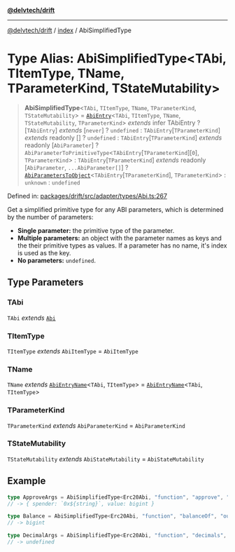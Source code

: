 [**@delvtech/drift**](../../README.md)

***

[@delvtech/drift](../../README.md) / [index](../README.md) / AbiSimplifiedType

# Type Alias: AbiSimplifiedType\<TAbi, TItemType, TName, TParameterKind, TStateMutability\>

> **AbiSimplifiedType**\<`TAbi`, `TItemType`, `TName`, `TParameterKind`, `TStateMutability`\> = [`AbiEntry`](AbiEntry.md)\<`TAbi`, `TItemType`, `TName`, `TStateMutability`, `TParameterKind`\> *extends* infer TAbiEntry ? \[`TAbiEntry`\] *extends* \[`never`\] ? `undefined` : `TAbiEntry`\[`TParameterKind`\] *extends* readonly \[\] ? `undefined` : `TAbiEntry`\[`TParameterKind`\] *extends* readonly \[`AbiParameter`\] ? `AbiParameterToPrimitiveType`\<`TAbiEntry`\[`TParameterKind`\]\[`0`\], `TParameterKind`\> : `TAbiEntry`\[`TParameterKind`\] *extends* readonly \[`AbiParameter`, `...AbiParameter[]`\] ? [`AbiParametersToObject`](AbiParametersToObject.md)\<`TAbiEntry`\[`TParameterKind`\], `TParameterKind`\> : `unknown` : `undefined`

Defined in: [packages/drift/src/adapter/types/Abi.ts:267](https://github.com/delvtech/drift/blob/95370f81f9813e8d583ed884b0b07657be0d8f2c/packages/drift/src/adapter/types/Abi.ts#L267)

Get a simplified primitive type for any ABI parameters, which is determined
by the number of parameters:
- __Single parameter:__ the primitive type of the parameter.
- __Multiple parameters:__ an object with the parameter names as keys and the
  their primitive types as values. If a parameter has no name, it's index is
  used as the key.
- __No parameters:__ `undefined`.

## Type Parameters

### TAbi

`TAbi` *extends* [`Abi`](Abi.md)

### TItemType

`TItemType` *extends* `AbiItemType` = `AbiItemType`

### TName

`TName` *extends* [`AbiEntryName`](AbiEntryName.md)\<`TAbi`, `TItemType`\> = [`AbiEntryName`](AbiEntryName.md)\<`TAbi`, `TItemType`\>

### TParameterKind

`TParameterKind` *extends* `AbiParameterKind` = `AbiParameterKind`

### TStateMutability

`TStateMutability` *extends* `AbiStateMutability` = `AbiStateMutability`

## Example

```ts
type ApproveArgs = AbiSimplifiedType<Erc20Abi, "function", "approve", "inputs">;
// -> { spender: `0x${string}`, value: bigint }

type Balance = AbiSimplifiedType<Erc20Abi, "function", "balanceOf", "outputs">;
// -> bigint

type DecimalArgs = AbiSimplifiedType<Erc20Abi, "function", "decimals", "inputs">;
// -> undefined
```
